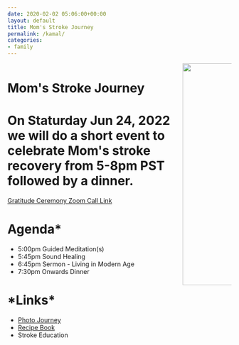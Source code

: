 ```yaml
---
date: 2020-02-02 05:06:00+00:00
layout: default
title: Mom's Stroke Journey
permalink: /kamal/
categories:
- family
---
```

<div class="hero is-info is-medium has-background">
    <div class="hero-body">
        <div class="container">
            <div class="columns is-vcentered">
                <div class="column is-two-third">
                    <h1 class="title is-middle is-2">
                        Mom's Stroke Journey
                    </h1>
                    <h1 class="subtitle is-6 is-hackathon-h3">
                        On Staturday Jun 24, 2022 we will do a short event to celebrate Mom's stroke recovery from 5-8pm PST followed by a dinner.
                    </h1>
                    <div class="buttons is-large">
                            <a class="button is-medium is-danger" href="https://us06web.zoom.us/j/4951869954?pwd=XId-RfZGp7rS6LP_wBvvtCKjTPTBiv.1">Gratitude Ceremony Zoom Call Link</a>
                    </div>
                    <h1 class="title is-middle is-4">
                        Agenda*
                    </h1>
                    <p class="is-6">
                        <ul>
                            <li>5:00pm Guided Meditation(s)</li>
                            <li>5:45pm Sound Healing</li>
                            <li>6:45pm Sermon - Living in Modern Age</li>
                            <li>7:30pm Onwards Dinner</li>
                        </ul>
                    </p>
                    <h1 class="title is-middle is-4">
                        *Links*
                    </h1>
                    <p class="is-6">
                        <ul>
                            <li><a href="" target="_blank">Photo Journey</a></li>
                            <li><a href="/kk/salad/">Recipe Book</a></li>
                            <li>Stroke Education</li>
                        </ul>
                    </p>
                </div>
                <div class="column is-one-third">
                        <div class="has-text-centered is-right">
                            <img style="height: 500px !important" src="{{site.url}}{{site.baseurl}}assets/images/projects/mom.png"/>
                        </div>
                </div>
            </div>
        </div>
    </div>
</div>